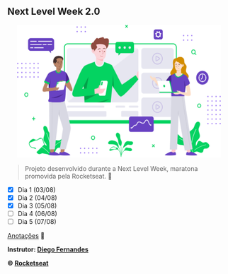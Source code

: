## Next Level Week 2.0

<p align="center">
  <img width="460" height="300" src="/web/src/assets/images/landing.svg" width="500px" />
</p>

> Projeto desenvolvido durante a Next Level Week, maratona promovida pela Rocketseat. 🚀

- [x] Dia 1 (03/08)
- [x] Dia 2 (04/08)
- [x] Dia 3 (05/08)
- [ ] Dia 4 (06/08)
- [ ] Dia 5 (07/08)

[Anotações](https://www.notion.so/Next-Level-Week-2-0-6ea8ccc33fbd457bab1598b885e4b747) 📃

**Instrutor: [Diego Fernandes](https://github.com/diego3g)**

**&copy; [Rocketseat](https://rocketseat.com.br/)**